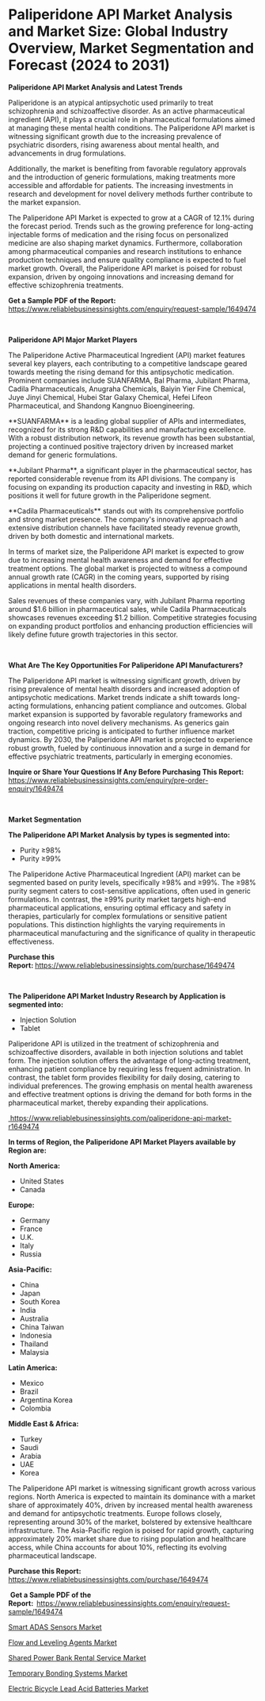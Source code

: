 <p><h1>Paliperidone API Market Analysis and Market Size: Global Industry Overview, Market Segmentation and Forecast (2024 to 2031)</h1></p><p><strong>Paliperidone API Market Analysis and Latest Trends</strong></p>
<p><p>Paliperidone is an atypical antipsychotic used primarily to treat schizophrenia and schizoaffective disorder. As an active pharmaceutical ingredient (API), it plays a crucial role in pharmaceutical formulations aimed at managing these mental health conditions. The Paliperidone API market is witnessing significant growth due to the increasing prevalence of psychiatric disorders, rising awareness about mental health, and advancements in drug formulations. </p><p>Additionally, the market is benefiting from favorable regulatory approvals and the introduction of generic formulations, making treatments more accessible and affordable for patients. The increasing investments in research and development for novel delivery methods further contribute to the market expansion. </p><p>The Paliperidone API Market is expected to grow at a CAGR of 12.1% during the forecast period. Trends such as the growing preference for long-acting injectable forms of medication and the rising focus on personalized medicine are also shaping market dynamics. Furthermore, collaboration among pharmaceutical companies and research institutions to enhance production techniques and ensure quality compliance is expected to fuel market growth. Overall, the Paliperidone API market is poised for robust expansion, driven by ongoing innovations and increasing demand for effective schizophrenia treatments.</p></p>
<p><strong>Get a Sample PDF of the Report:&nbsp;</strong> <a href="https://www.reliablebusinessinsights.com/enquiry/request-sample/1649474?utm_campaign=950&utm_medium=2&utm_source=Github&utm_content=ia&utm_term=29122024&utm_id=paliperidone-api">https://www.reliablebusinessinsights.com/enquiry/request-sample/1649474</a></p>
<p>&nbsp;</p>
<p><strong>Paliperidone API Major Market Players</strong></p>
<p><p>The Paliperidone Active Pharmaceutical Ingredient (API) market features several key players, each contributing to a competitive landscape geared towards meeting the rising demand for this antipsychotic medication. Prominent companies include SUANFARMA, Bal Pharma, Jubilant Pharma, Cadila Pharmaceuticals, Anugraha Chemicals, Baiyin Yier Fine Chemical, Juye Jinyi Chemical, Hubei Star Galaxy Chemical, Hefei Lifeon Pharmaceutical, and Shandong Kangnuo Bioengineering.</p><p>**SUANFARMA** is a leading global supplier of APIs and intermediates, recognized for its strong R&D capabilities and manufacturing excellence. With a robust distribution network, its revenue growth has been substantial, projecting a continued positive trajectory driven by increased market demand for generic formulations.</p><p>**Jubilant Pharma**, a significant player in the pharmaceutical sector, has reported considerable revenue from its API divisions. The company is focusing on expanding its production capacity and investing in R&D, which positions it well for future growth in the Paliperidone segment.</p><p>**Cadila Pharmaceuticals** stands out with its comprehensive portfolio and strong market presence. The company's innovative approach and extensive distribution channels have facilitated steady revenue growth, driven by both domestic and international markets.</p><p>In terms of market size, the Paliperidone API market is expected to grow due to increasing mental health awareness and demand for effective treatment options. The global market is projected to witness a compound annual growth rate (CAGR) in the coming years, supported by rising applications in mental health disorders.</p><p>Sales revenues of these companies vary, with Jubilant Pharma reporting around $1.6 billion in pharmaceutical sales, while Cadila Pharmaceuticals showcases revenues exceeding $1.2 billion. Competitive strategies focusing on expanding product portfolios and enhancing production efficiencies will likely define future growth trajectories in this sector.</p></p>
<p>&nbsp;</p>
<p><strong>What Are The Key Opportunities For Paliperidone API Manufacturers?</strong></p>
<p><p>The Paliperidone API market is witnessing significant growth, driven by rising prevalence of mental health disorders and increased adoption of antipsychotic medications. Market trends indicate a shift towards long-acting formulations, enhancing patient compliance and outcomes. Global market expansion is supported by favorable regulatory frameworks and ongoing research into novel delivery mechanisms. As generics gain traction, competitive pricing is anticipated to further influence market dynamics. By 2030, the Paliperidone API market is projected to experience robust growth, fueled by continuous innovation and a surge in demand for effective psychiatric treatments, particularly in emerging economies.</p></p>
<p><strong>Inquire or Share Your Questions If Any Before Purchasing This Report:</strong> <a href="https://www.reliablebusinessinsights.com/enquiry/pre-order-enquiry/1649474?utm_campaign=950&utm_medium=2&utm_source=Github&utm_content=ia&utm_term=29122024&utm_id=paliperidone-api">https://www.reliablebusinessinsights.com/enquiry/pre-order-enquiry/1649474</a></p>
<p>&nbsp;</p>
<p><strong>Market Segmentation</strong></p>
<p><strong>The Paliperidone API Market Analysis by types is segmented into:</strong></p>
<p><ul><li>Purity ≥98%</li><li>Purity ≥99%</li></ul></p>
<p><p>The Paliperidone Active Pharmaceutical Ingredient (API) market can be segmented based on purity levels, specifically ≥98% and ≥99%. The ≥98% purity segment caters to cost-sensitive applications, often used in generic formulations. In contrast, the ≥99% purity market targets high-end pharmaceutical applications, ensuring optimal efficacy and safety in therapies, particularly for complex formulations or sensitive patient populations. This distinction highlights the varying requirements in pharmaceutical manufacturing and the significance of quality in therapeutic effectiveness.</p></p>
<p><strong>Purchase this Report:&nbsp;</strong><a href="https://www.reliablebusinessinsights.com/purchase/1649474?utm_campaign=950&utm_medium=2&utm_source=Github&utm_content=ia&utm_term=29122024&utm_id=paliperidone-api">https://www.reliablebusinessinsights.com/purchase/1649474</a></p>
<p>&nbsp;</p>
<p><strong>The Paliperidone API Market Industry Research by Application is segmented into:</strong></p>
<p><ul><li>Injection Solution</li><li>Tablet</li></ul></p>
<p><p>Paliperidone API is utilized in the treatment of schizophrenia and schizoaffective disorders, available in both injection solutions and tablet form. The injection solution offers the advantage of long-acting treatment, enhancing patient compliance by requiring less frequent administration. In contrast, the tablet form provides flexibility for daily dosing, catering to individual preferences. The growing emphasis on mental health awareness and effective treatment options is driving the demand for both forms in the pharmaceutical market, thereby expanding their applications.</p></p>
<p><a href="https://www.reliablebusinessinsights.com/paliperidone-api-market-r1649474?utm_campaign=950&utm_medium=2&utm_source=Github&utm_content=ia&utm_term=29122024&utm_id=paliperidone-api">&nbsp;https://www.reliablebusinessinsights.com/paliperidone-api-market-r1649474</a></p>
<p><strong>In terms of Region, the Paliperidone API Market Players available by Region are:</strong></p>
<p>
    <p> <strong> North America: </strong>
        <ul>
            <li>United States</li>
            <li>Canada</li>
        </ul>
        </p> 
    <p> <strong> Europe: </strong>
        <ul>
            <li>Germany</li>
            <li>France</li>
            <li>U.K.</li>
            <li>Italy</li>
            <li>Russia</li>
        </ul>
        </p> 
    <p> <strong> Asia-Pacific: </strong>
        <ul>
            <li>China</li>
            <li>Japan</li>
            <li>South Korea</li>
            <li>India</li>
            <li>Australia</li>
            <li>China Taiwan</li>
            <li>Indonesia</li>
            <li>Thailand</li>
            <li>Malaysia</li>
        </ul>
        </p> 
    <p> <strong> Latin America: </strong>
        <ul>
            <li>Mexico</li>
            <li>Brazil</li>
            <li>Argentina Korea</li>
            <li>Colombia</li>
        </ul>
        </p> 
    <p> <strong> Middle East & Africa: </strong>
        <ul>
            <li>Turkey</li>
            <li>Saudi</li>
            <li>Arabia</li>
            <li>UAE</li>
            <li>Korea</li>
        </ul>
    </p>
    </p>
<p><p>The Paliperidone API market is witnessing significant growth across various regions. North America is expected to maintain its dominance with a market share of approximately 40%, driven by increased mental health awareness and demand for antipsychotic treatments. Europe follows closely, representing around 30% of the market, bolstered by extensive healthcare infrastructure. The Asia-Pacific region is poised for rapid growth, capturing approximately 20% market share due to rising population and healthcare access, while China accounts for about 10%, reflecting its evolving pharmaceutical landscape.</p></p>
<p><strong>Purchase this Report: </strong><a href="https://www.reliablebusinessinsights.com/purchase/1649474?utm_campaign=950&utm_medium=2&utm_source=Github&utm_content=ia&utm_term=29122024&utm_id=paliperidone-api">https://www.reliablebusinessinsights.com/purchase/1649474</a></p>
<p>&nbsp;<strong>Get a Sample PDF of the Report:&nbsp;&nbsp;</strong><a href="https://www.reliablebusinessinsights.com/enquiry/request-sample/1649474?utm_campaign=950&utm_medium=2&utm_source=Github&utm_content=ia&utm_term=29122024&utm_id=paliperidone-api">https://www.reliablebusinessinsights.com/enquiry/request-sample/1649474</a></p>
<p><strong></strong></p>
<p><p><a href="https://github.com/lashaunm5st/Market-Research-Report-List-1/blob/main/smart-adas-sensors-market.md?utm_campaign=950&utm_medium=2&utm_source=Github&utm_content=ia&utm_term=29122024&utm_id=paliperidone-api">Smart ADAS Sensors Market</a></p><p><a href="https://github.com/osbornrdaflalo/Market-Research-Report-List-1/blob/main/flow-and-leveling-agents-market.md?utm_campaign=950&utm_medium=2&utm_source=Github&utm_content=ia&utm_term=29122024&utm_id=paliperidone-api">Flow and Leveling Agents Market</a></p><p><a href="https://github.com/kimberjam0i/Market-Research-Report-List-1/blob/main/shared-power-bank-rental-service-market.md?utm_campaign=950&utm_medium=2&utm_source=Github&utm_content=ia&utm_term=29122024&utm_id=paliperidone-api">Shared Power Bank Rental Service Market</a></p><p><a href="https://github.com/antonioc6hal/Market-Research-Report-List-1/blob/main/temporary-bonding-systems-market.md?utm_campaign=950&utm_medium=2&utm_source=Github&utm_content=ia&utm_term=29122024&utm_id=paliperidone-api">Temporary Bonding Systems Market</a></p><p><a href="https://github.com/ElviraLeka1962/Market-Research-Report-List-1/blob/main/electric-bicycle-lead-acid-batteries-market.md?utm_campaign=950&utm_medium=2&utm_source=Github&utm_content=ia&utm_term=29122024&utm_id=paliperidone-api">Electric Bicycle Lead Acid Batteries Market</a></p></p>